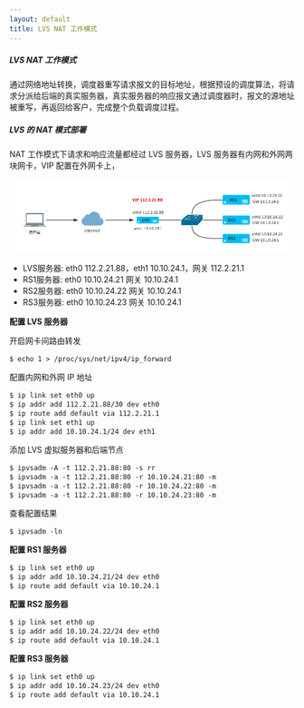 ```yaml
---
layout: default
title: LVS NAT 工作模式
---
```


##### LVS NAT 工作模式
     
通过网络地址转换，调度器重写请求报文的目标地址，根据预设的调度算法，将请求分派给后端的真实服务器，真实服务器的响应报文通过调度器时，报文的源地址被重写，再返回给客户，完成整个负载调度过程。

##### LVS 的 NAT 模式部署

NAT 工作模式下请求和响应流量都经过 LVS 服务器，LVS 服务器有内网和外网两块网卡，VIP 配置在外网卡上，

![image](/assets/img/lvs-nat.png)

- LVS服务器: eth0 112.2.21.88，eth1 10.10.24.1，网关 112.2.21.1
- RS1服务器: eth0 10.10.24.21 网关 10.10.24.1
- RS2服务器: eth0 10.10.24.22 网关 10.10.24.1
- RS3服务器: eth0 10.10.24.23 网关 10.10.24.1

**配置 LVS 服务器**

开启网卡间路由转发

    $ echo 1 > /proc/sys/net/ipv4/ip_forward

配置内网和外网 IP 地址

    $ ip link set eth0 up
    $ ip addr add 112.2.21.88/30 dev eth0
    $ ip route add default via 112.2.21.1
    $ ip link set eth1 up
    $ ip addr add 10.10.24.1/24 dev eth1

添加 LVS 虚拟服务器和后端节点

    $ ipvsadm -A -t 112.2.21.88:80 -s rr
    $ ipvsadm -a -t 112.2.21.88:80 -r 10.10.24.21:80 -m
    $ ipvsadm -a -t 112.2.21.88:80 -r 10.10.24.22:80 -m
    $ ipvsadm -a -t 112.2.21.88:80 -r 10.10.24.23:80 -m

查看配置结果

    $ ipvsadm -ln

**配置 RS1 服务器**

    $ ip link set eth0 up
    $ ip addr add 10.10.24.21/24 dev eth0
    $ ip route add default via 10.10.24.1

**配置 RS2 服务器**

    $ ip link set eth0 up
    $ ip addr add 10.10.24.22/24 dev eth0
    $ ip route add default via 10.10.24.1

**配置 RS3 服务器**

    $ ip link set eth0 up
    $ ip addr add 10.10.24.23/24 dev eth0
    $ ip route add default via 10.10.24.1

